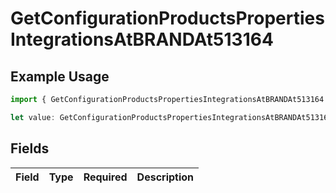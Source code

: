 # GetConfigurationProductsPropertiesIntegrationsAtBRANDAt513164

## Example Usage

```typescript
import { GetConfigurationProductsPropertiesIntegrationsAtBRANDAt513164 } from "@vercel/sdk/models/getconfigurationproductsop.js";

let value: GetConfigurationProductsPropertiesIntegrationsAtBRANDAt513164 = {};
```

## Fields

| Field       | Type        | Required    | Description |
| ----------- | ----------- | ----------- | ----------- |